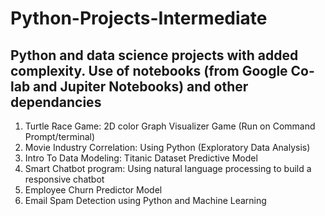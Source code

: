 # Python-Projects-Intermediate
## Python and data science projects with added complexity. Use of notebooks (from Google Co-lab and Jupiter Notebooks) and other dependancies 

1. Turtle Race Game: 2D color Graph Visualizer Game (Run on Command Prompt/terminal)
2. Movie Industry Correlation: Using Python (Exploratory Data Analysis)
3. Intro To Data Modeling: Titanic Dataset Predictive Model
4. Smart Chatbot program: Using natural language processing to build a responsive chatbot
5. Employee Churn Predictor Model
6. Email Spam Detection using Python and Machine Learning

